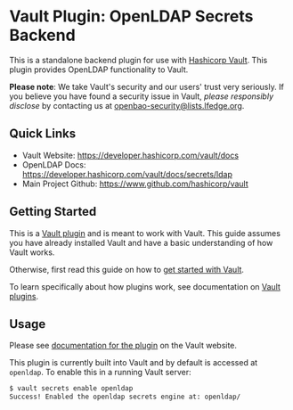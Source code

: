 # Vault Plugin: OpenLDAP Secrets Backend

This is a standalone backend plugin for use with [Hashicorp Vault](https://www.github.com/hashicorp/vault).
This plugin provides OpenLDAP functionality to Vault.

**Please note**: We take Vault's security and our users' trust very seriously. If you believe you have found a security issue in Vault, _please responsibly disclose_ by contacting us at [openbao-security@lists.lfedge.org](mailto:openbao-security@lists.lfedge.org).

## Quick Links
- Vault Website: https://developer.hashicorp.com/vault/docs
- OpenLDAP Docs: https://developer.hashicorp.com/vault/docs/secrets/ldap
- Main Project Github: https://www.github.com/hashicorp/vault

## Getting Started

This is a [Vault plugin](https://developer.hashicorp.com/vault/docs/plugins)
and is meant to work with Vault. This guide assumes you have already installed Vault
and have a basic understanding of how Vault works.

Otherwise, first read this guide on how to [get started with Vault](https://developer.hashicorp.com/vault/tutorials/getting-started/getting-started-install).

To learn specifically about how plugins work, see documentation on [Vault plugins](https://developer.hashicorp.com/vault/docs/plugins).

## Usage

Please see [documentation for the plugin](https://developer.hashicorp.com/vault/docs/secrets/ldap)
on the Vault website.

This plugin is currently built into Vault and by default is accessed
at `openldap`. To enable this in a running Vault server:

```sh
$ vault secrets enable openldap
Success! Enabled the openldap secrets engine at: openldap/
```
